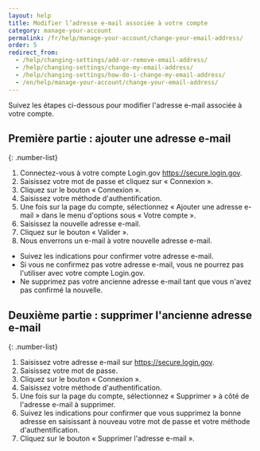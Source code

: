 ```yaml
---
layout: help 
title: Modifier l’adresse e-mail associée à votre compte 
category: manage-your-account 
permalink: /fr/help/manage-your-account/change-your-email-address/ 
order: 5 
redirect_from:
  - /help/changing-settings/add-or-remove-email-address/
  - /help/changing-settings/change-my-email-address/
  - /help/changing-settings/how-do-i-change-my-email-address/
  - /en/help/manage-your-account/change-your-email-address/
---
```


Suivez les étapes ci-dessous pour modifier l'adresse e-mail associée à votre compte.

## Première partie : ajouter une adresse e-mail

{: .number-list}
1. Connectez-vous à votre compte Login.gov <https://secure.login.gov>.
2. Saisissez votre mot de passe et cliquez sur « Connexion ».
3. Cliquez sur le bouton « Connexion ».
4. Saisissez votre méthode d'authentification.
5. Une fois sur la page du compte, sélectionnez « Ajouter une adresse e-mail » dans le menu d'options sous « Votre compte ».
6. Saisissez la nouvelle adresse e-mail.
7. Cliquez sur le bouton « Valider ».
8. Nous enverrons un e-mail à votre nouvelle adresse e-mail.
  * Suivez les indications pour confirmer votre adresse e-mail.
  * Si vous ne confirmez pas votre adresse e-mail, vous ne pourrez pas l'utiliser avec votre compte Login.gov.
  * Ne supprimez pas votre ancienne adresse e-mail tant que vous n'avez pas confirmé la nouvelle.

## Deuxième partie : supprimer l'ancienne adresse e-mail

{: .number-list}
1. Saisissez votre adresse e-mail sur <https://secure.login.gov>.
2. Saisissez votre mot de passe.
3. Cliquez sur le bouton « Connexion ».
4. Saisissez votre méthode d'authentification.
5. Une fois sur la page du compte, sélectionnez « Supprimer » à côté de l'adresse e-mail à supprimer.
6. Suivez les indications pour confirmer que vous supprimez la bonne adresse en saisissant à nouveau votre mot de passe et votre méthode d'authentification.
7. Cliquez sur le bouton « Supprimer l'adresse e-mail ».